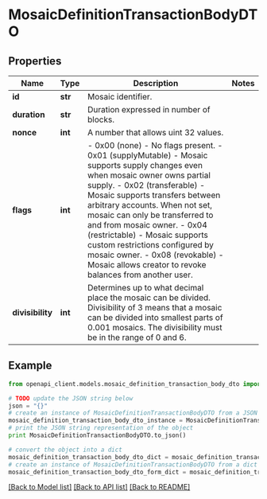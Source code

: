 # MosaicDefinitionTransactionBodyDTO


## Properties

Name | Type | Description | Notes
------------ | ------------- | ------------- | -------------
**id** | **str** | Mosaic identifier. | 
**duration** | **str** | Duration expressed in number of blocks. | 
**nonce** | **int** | A number that allows uint 32 values. | 
**flags** | **int** | - 0x00 (none) - No flags present. - 0x01 (supplyMutable) - Mosaic supports supply changes even when mosaic owner owns partial supply. - 0x02 (transferable) - Mosaic supports transfers between arbitrary accounts. When not set, mosaic can only be transferred to and from mosaic owner. - 0x04 (restrictable) - Mosaic supports custom restrictions configured by mosaic owner. - 0x08 (revokable) - Mosaic allows creator to revoke balances from another user.  | 
**divisibility** | **int** | Determines up to what decimal place the mosaic can be divided. Divisibility of 3 means that a mosaic can be divided into smallest parts of 0.001 mosaics. The divisibility must be in the range of 0 and 6.  | 

## Example

```python
from openapi_client.models.mosaic_definition_transaction_body_dto import MosaicDefinitionTransactionBodyDTO

# TODO update the JSON string below
json = "{}"
# create an instance of MosaicDefinitionTransactionBodyDTO from a JSON string
mosaic_definition_transaction_body_dto_instance = MosaicDefinitionTransactionBodyDTO.from_json(json)
# print the JSON string representation of the object
print MosaicDefinitionTransactionBodyDTO.to_json()

# convert the object into a dict
mosaic_definition_transaction_body_dto_dict = mosaic_definition_transaction_body_dto_instance.to_dict()
# create an instance of MosaicDefinitionTransactionBodyDTO from a dict
mosaic_definition_transaction_body_dto_form_dict = mosaic_definition_transaction_body_dto.from_dict(mosaic_definition_transaction_body_dto_dict)
```
[[Back to Model list]](../README.md#documentation-for-models) [[Back to API list]](../README.md#documentation-for-api-endpoints) [[Back to README]](../README.md)


